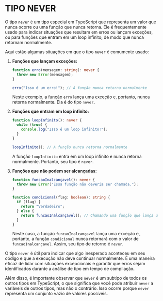 # TIPO NEVER
O tipo `never` é um tipo especial em TypeScript que representa um valor que nunca ocorre ou uma função que nunca retorna. Ele é frequentemente usado para indicar situações que resultam em erros ou lançam exceções, ou para funções que entram em um loop infinito, de modo que nunca retornam normalmente.

Aqui estão algumas situações em que o tipo `never` é comumente usado:

1. **Funções que lançam exceções:**

   ```typescript
   function erro(mensagem: string): never {
     throw new Error(mensagem);
   }

   erro("Isso é um erro!"); // A função nunca retorna normalmente
   ```

   Neste exemplo, a função `erro` lança uma exceção e, portanto, nunca retorna normalmente. Ela é do tipo `never`.

2. **Funções que entram em loop infinito:**

   ```typescript
   function loopInfinito(): never {
     while (true) {
       console.log("Isso é um loop infinito!");
     }
   }

   loopInfinito(); // A função nunca retorna normalmente
   ```

   A função `loopInfinito` entra em um loop infinito e nunca retorna normalmente. Portanto, seu tipo é `never`.

3. **Funções que não podem ser alcançadas:**

   ```typescript
   function funcaoInalcançavel(): never {
     throw new Error("Essa função não deveria ser chamada.");
   }

   function condicional(flag: boolean): string {
     if (flag) {
       return "Verdadeiro";
     } else {
       return funcaoInalcançavel(); // Chamando uma função que lança uma exceção
     }
   }
   ```

   Neste caso, a função `funcaoInalcançavel` lança uma exceção e, portanto, a função `condicional` nunca retornará com o valor de `funcaoInalcançavel`. Assim, seu tipo de retorno é `never`.

O tipo `never` é útil para indicar que algo inesperado aconteceu em seu código e que a execução não deve continuar normalmente. É uma maneira eficaz de lidar com situações excepcionais e garantir que erros sejam identificados durante a análise de tipo em tempo de compilação.

Além disso, é importante observar que `never` é um subtipo de todos os outros tipos em TypeScript, o que significa que você pode atribuir `never` a variáveis de outros tipos, mas não o contrário. Isso ocorre porque `never` representa um conjunto vazio de valores possíveis.